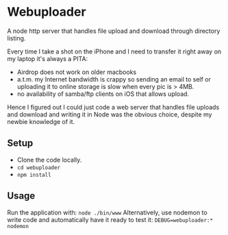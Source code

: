 # Webuploader

A node http server that handles file upload and download through directory listing.

Every time I take a shot on the iPhone and I need to transfer it right away on my laptop it's always a PITA:
- Airdrop does not work on older macbooks
- a.t.m. my Internet bandwidth is crappy so sending an email to self or uploading it to online storage is slow when every pic is > 4MB.
- no availability of samba/ftp clients on iOS that allows upload.

Hence I figured out I could just code a web server that handles file uploads and download and writing it in Node was the obvious choice, despite my newbie knowledge of it.

## Setup
- Clone the code locally.
- `cd webuploader`
- `npm install`

## Usage
Run the application with: `node ./bin/www`
Alternatively, use nodemon to write code and automatically have it ready to test it: `DEBUG=webuploader:* nodemon`
